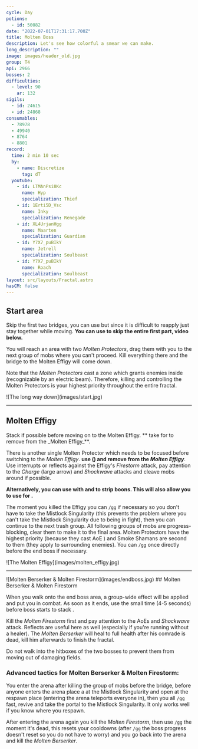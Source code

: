 ```yaml
---
cycle: Day
potions:
  - id: 50082
date: "2022-07-01T17:31:17.700Z"
title: Molten Boss
description: Let's see how colorful a smear we can make.
long_description: ""
image: images/header_old.jpg
group: T4
api: 2966
bosses: 2
difficulties:
  - level: 90
    ar: 132
sigils:
  - id: 24615
  - id: 24868
consumables:
  - 78978
  - 49940
  - 8764
  - 8801
record:
  time: 2 min 10 sec
  by:
    - name: Discretize
      tag: dT
  youtube:
    - id: LTMAnPsi8Kc
      name: Hyp
      specialization: Thief
    - id: 1Erti5D_Vsc
      name: Inky
      specialization: Renegade
    - id: XL4UrjanHgg
      name: Maarten
      specialization: Guardian
    - id: Y7X7_puBIkY
      name: Jetrell
      specialization: Soulbeast
    - id: Y7X7_puBIkY
      name: Roach
      specialization: Soulbeast
layout: src/layouts/Fractal.astro
hasCM: false
---
```


## Start area <Item id="50082" disableText/>

<Grid>

<GridItem sm="8">

Skip the first two bridges, you can use <Effect name="Stealth"/> but since it is difficult to reapply just stay together while moving.
**You can use <Item id="78978"/> to skip the entire first part, video below.**

You will reach an area with two _Molten Protectors_, drag them with you to the next group of mobs where you can't proceed. Kill everything there and the bridge to the Molten Effigy will come down.

Note that the _Molten Protectors_ cast a zone which grants enemies inside <Effect name="Invulnerability"/> (recognizable by an electric beam). Therefore, killing and controlling the Molten Protectors is your highest priority throughout the entire fractal.

<Tabs>

<Tab specialization="Revenant">
<ProfessionVideo title="First skip" profession="Revenant" src="vn2UvjuDW1M"/>
</Tab>

<Tab specialization="Guardian">
<ProfessionVideo title="First skip" profession="Guardian" timestamp="364" src="Lz0bHmnSRbI"/>
</Tab>

<Tab specialization="Thief">
<ProfessionVideo title="First skip" profession="Thief" timestamp="172" src="Alpgs_GaZV0"/>
</Tab>
</Tabs>
</GridItem>

<GridItem sm="4">
![The long way down](images/start.jpg)
</GridItem>
</Grid>

---

## Molten Effigy <Item id="50082" disableText/>

<Grid>
<GridItem sm="7">
Stack <Boon name="Might" /> if possible before moving on to the Molten Effigy. **<Specialization name="Revenant"/> take <Skill name="Legendary Demon Stance"/> for <Skill name="Banish Enchantment"/> to remove <Boon name="Protection" /> from the _Molten Effigy_**.

There is another single Molten Protector which needs to be focused before switching to the _Molten Effigy_. **<Specialization name="Revenant"/> use <Skill name="Banish Enchantment"/> (<Skill name="Legendary Demon Stance" disableText/>) and remove <Boon name="Protection"/> from the _Molten Effigy_**. Use interrupts or reflects against the Effigy's _Firestorm_ attack, pay attention to the _Charge_ (large arrow) and _Shockwave_ attacks and cleave mobs around if possible.

**Alternatively, you can use <Item id="72872"/> with <Skill name="Surge of the Mists"/> and <Skill name="Forced Engagement"/> to strip boons. This will also allow you to use <Skill name="Inspiring Reinforcement"/> for <Boon name="Stability"/>.**

The moment you killed the Effigy you can `/gg` if necessary so you don't have to take the Mistlock Singularity (this prevents the problem where you can't take the Mistlock Singularity due to being in fight), then you can continue to the next trash group. All following groups of mobs are progress-blocking, clear them to make it to the final area. Molten Protectors have the highest priority (because they cast AoE <Effect name="Invulnerability"/>) and Smoke Shamans are second to them (they apply <Effect name="Stealth"/> to surrounding enemies). You can `/gg` once directly before the end boss if necessary.

</GridItem>
<GridItem sm="5">
![The Molten Effigy](images/molten_effigy.jpg)
</GridItem>
</Grid>

---

<Grid>
<GridItem sm="5">
![Molten Berserker & Molten Firestorm](images/endboss.jpg)
</GridItem>
<GridItem sm="7">
## Molten Berserker & Molten Firestorm <Item id="50082" disableText/>

When you walk onto the end boss area, a group-wide <Effect name="Agony"/> effect will be applied and put you in combat. As soon as it ends, use the small time (4-5 seconds) before boss starts to stack <Boon name="Might"/>.

Kill the _Molten Firestorm_ first and pay attention to the AoEs and _Shockwave_ attack. Reflects are useful here as well (especially if you're running without a healer). The _Molten Berserker_ will heal to full health after his comrade is dead, kill him afterwards to finish the fractal.

Do not walk into the hitboxes of the two bosses to prevent them from moving out of damaging fields.

</GridItem>
</Grid>

### Advanced tactics for Molten Berserker & Molten Firestorm:

You enter the arena after killing the group of mobs before the bridge, before anyone enters the arena place a <Item id="78978"/> at the Mistlock Singularity and open at the respawn place (entering the arena teleports everyone in), then you all `/gg` fast, revive and take the portal to the Mistlock Singularity. It only works well if you know where you respawn.

After entering the arena again you kill the _Molten Firestorm_, then use `/gg` the moment it's dead, this resets your cooldowns (after `/gg` the boss progress doesn't reset so you do not have to worry) and you go back into the arena and kill the _Molten Berserker_.
